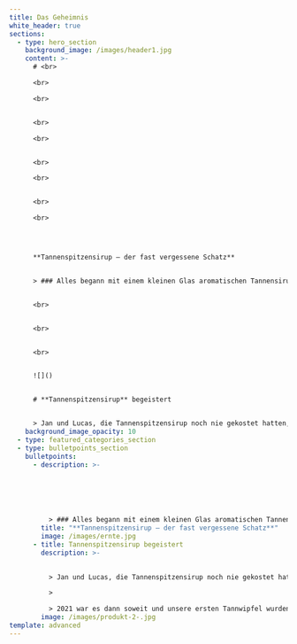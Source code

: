 ```yaml
---
title: Das Geheimnis
white_header: true
sections:
  - type: hero_section
    background_image: /images/header1.jpg
    content: >-
      # <br>

      <br>

      <br>


      <br>

      <br>


      <br>

      <br>


      <br>

      <br>




      **Tannenspitzensirup – der fast vergessene Schatz**


      > ### Alles begann mit einem kleinen Glas aromatischen Tannensirup, mit dem Kathrin eines Tages Jan und Lucas beim Kochen überraschte, nachdem Sie im Schwarzwald fleißig Baumwipfel eingekocht hatte. Ursprünglich kommt Kathrin aus dem Schwarzwald und wuchs mit dem seltenen Sirup auf. Schon vor einigen Jahren wollte sie Großmutters Rezept nachkochen, damit das seltene Wissen und die süße Köstlichkeit nicht in Vergessenheit geraten. Selbst im Schwarzwald gibt es kaum noch Personen, die den Aufwand der sorgfältigen Handlese und der zeitintensiven Verarbeitung der Tannenspitzen betreiben. Dabei steckt so viel in diesem wertvollen Naturprodukt.


      <br>


      <br>


      <br>


      ![]()


      # **Tannenspitzensirup** begeistert


      > Jan und Lucas, die Tannenspitzensirup noch nie gekostet hatten, waren von dem aromatischen Naturprodukt begeistert. Und schon war die Idee geboren, dieses Wissen, um die Köstlichkeiten des regionalen Produkts, nicht in Vergessenheit geraten zu lassen.
    background_image_opacity: 10
  - type: featured_categories_section
  - type: bulletpoints_section
    bulletpoints:
      - description: >-
          





          > ### Alles begann mit einem kleinen Glas aromatischen Tannensirup, mit dem Kathrin eines Tages Jan und Lucas beim Kochen überraschte, nachdem Sie im Schwarzwald fleißig Baumwipfel eingekocht hatte. Ursprünglich kommt Kathrin aus dem Schwarzwald und wuchs mit dem seltenen Sirup auf. Schon vor einigen Jahren wollte sie Großmutters Rezept nachkochen, damit das seltene Wissen und die süße Köstlichkeit nicht in Vergessenheit geraten. Selbst im Schwarzwald gibt es kaum noch Personen, die den Aufwand der sorgfältigen Handlese und der zeitintensiven Verarbeitung der Tannenspitzen betreiben. Dabei steckt so viel in diesem wertvollen Naturprodukt.
        title: "**Tannenspitzensirup – der fast vergessene Schatz**"
        image: /images/ernte.jpg
      - title: Tannenspitzensirup begeistert
        description: >-
          

          > Jan und Lucas, die Tannenspitzensirup noch nie gekostet hatten, waren von dem aromatischen Naturprodukt begeistert. Und schon war die Idee geboren, dieses Wissen, um die Köstlichkeiten des regionalen Produkts, nicht in Vergessenheit geraten zu lassen.

          >

          > 2021 war es dann soweit und unsere ersten Tannwipfel wurden geerntet und in 70 goldige Gläser Glück umgewandelt!
        image: /images/produkt-2-.jpg
template: advanced
---
```

